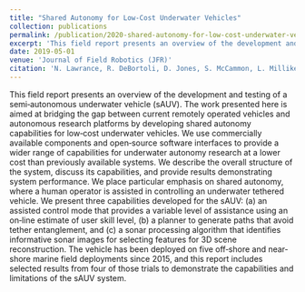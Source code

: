 ```yaml
---
title: "Shared Autonomy for Low-Cost Underwater Vehicles"
collection: publications
permalink: /publication/2020-shared-autonomy-for-low-cost-underwater-vehicles
excerpt: 'This field report presents an overview of the development and testing of a semi‐autonomous underwater vehicle (sAUV)'
date: 2019-05-01
venue: 'Journal of Field Robotics (JFR)'
citation: 'N. Lawrance, R. DeBortoli, D. Jones, S. McCammon, L. Milliken, A. Nicolai, T. Somers and G. Hollinger, &quot;Shared autonomy for low-cost underwater vehicles,&quot; <i>Journal of Field Robotics</i>, vol. 36, no. 3, pp. 495-516, May 2019'
---
```

This field report presents an overview of the development and testing of a semi‐autonomous underwater vehicle (sAUV). The work presented here is aimed at bridging the gap between current remotely operated vehicles and autonomous research platforms by developing shared autonomy capabilities for low‐cost underwater vehicles. We use commercially available components and open‐source software interfaces to provide a wider range of capabilities for underwater autonomy research at a lower cost than previously available systems. We describe the overall structure of the system, discuss its capabilities, and provide results demonstrating system performance. We place particular emphasis on shared autonomy, where a human operator is assisted in controlling an underwater tethered vehicle. We present three capabilities developed for the sAUV: (a) an assisted control mode that provides a variable level of assistance using an on‐line estimate of user skill level, (b) a planner to generate paths that avoid tether entanglement, and (c) a sonar processing algorithm that identifies informative sonar images for selecting features for 3D scene reconstruction. The vehicle has been deployed on five off‐shore and near‐shore marine field deployments since 2015, and this report includes selected results from four of those trials to demonstrate the capabilities and limitations of the sAUV system.
